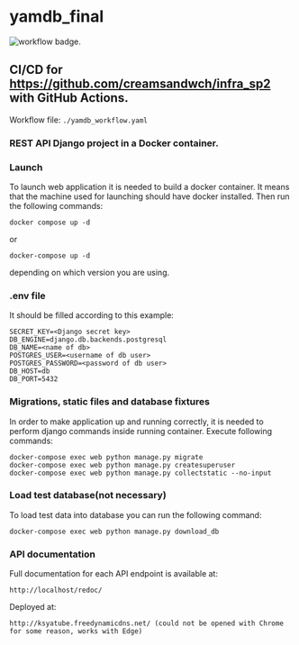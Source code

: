 # yamdb_final

![workflow badge.](https://github.com/creamsandwch/yamdb_final/actions/workflows/yamdb_workflow.yaml/badge.svg)
## CI/CD for https://github.com/creamsandwch/infra_sp2 with GitHub Actions. 
Workflow file: ```./yamdb_workflow.yaml```
### REST API Django project in a Docker container.
### Launch
To launch web application it is needed to build a docker container. It means that the machine used for launching should have docker installed. Then run the following commands:
```
docker compose up -d
```
or
```
docker-compose up -d
```
depending on which version you are using.
### .env file 
It should be filled according to this example:
```
SECRET_KEY=<Django secret key>
DB_ENGINE=django.db.backends.postgresql
DB_NAME=<name of db>
POSTGRES_USER=<username of db user>
POSTGRES_PASSWORD=<password of db user>
DB_HOST=db
DB_PORT=5432
```
### Migrations, static files and database fixtures
In order to make application up and running correctly, it is needed to perform django commands inside running container. 
Execute following commands:
```
docker-compose exec web python manage.py migrate
docker-compose exec web python manage.py createsuperuser
docker-compose exec web python manage.py collectstatic --no-input
```
### Load test database(not necessary)
To load test data into database you can run the following command:
```
docker-compose exec web python manage.py download_db
```
### API documentation
Full documentation for each API endpoint is available at:
```
http://localhost/redoc/
```
Deployed at:
```
http://ksyatube.freedynamicdns.net/ (could not be opened with Chrome for some reason, works with Edge)
```
